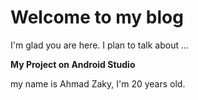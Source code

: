 # Welcome to my blog

I'm glad you are here. I plan to talk about ...

**My Project on Android Studio**

my name is Ahmad Zaky, I'm 20 years old.
